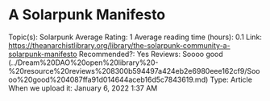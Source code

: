 # A Solarpunk Manifesto

Topic(s): Solarpunk
Average Rating: 1
Average reading time (hours): 0.1
Link: https://theanarchistlibrary.org/library/the-solarpunk-community-a-solarpunk-manifesto
Recommended?: Yes
Reviews: Soooo good (../Dream%20DAO%20open%20library%20-%20resource%20reviews%208300b594497a424eb2e6980eee162cf9/Soooo%20good%204087ffa91d014644aceb16d5c7843619.md)
Type: Article
When we upload it: January 6, 2022 1:37 AM